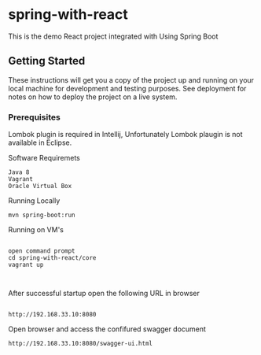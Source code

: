 # spring-with-react
This is the demo React project integrated with Using Spring Boot

## Getting Started

These instructions will get you a copy of the project up and running on your local machine for development and testing purposes. See deployment for notes on how to deploy the project on a live system.

### Prerequisites

Lombok plugin is required in Intellij, Unfortunately Lombok plaugin is not available in Eclipse.

Software Requiremets
```
Java 8
Vagrant
Oracle Virtual Box

```
Running Locally

```
mvn spring-boot:run

```

Running on VM's

```

open command prompt
cd spring-with-react/core
vagrant up



```
After successful startup open the following URL in browser

```

http://192.168.33.10:8080

```


Open browser and access the confifured swagger document
```
http://192.168.33.10:8080/swagger-ui.html

```
